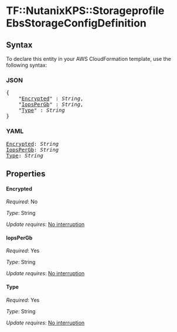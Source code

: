 # TF::NutanixKPS::Storageprofile EbsStorageConfigDefinition

## Syntax

To declare this entity in your AWS CloudFormation template, use the following syntax:

### JSON

<pre>
{
    "<a href="#encrypted" title="Encrypted">Encrypted</a>" : <i>String</i>,
    "<a href="#iopspergb" title="IopsPerGb">IopsPerGb</a>" : <i>String</i>,
    "<a href="#type" title="Type">Type</a>" : <i>String</i>
}
</pre>

### YAML

<pre>
<a href="#encrypted" title="Encrypted">Encrypted</a>: <i>String</i>
<a href="#iopspergb" title="IopsPerGb">IopsPerGb</a>: <i>String</i>
<a href="#type" title="Type">Type</a>: <i>String</i>
</pre>

## Properties

#### Encrypted

_Required_: No

_Type_: String

_Update requires_: [No interruption](https://docs.aws.amazon.com/AWSCloudFormation/latest/UserGuide/using-cfn-updating-stacks-update-behaviors.html#update-no-interrupt)

#### IopsPerGb

_Required_: Yes

_Type_: String

_Update requires_: [No interruption](https://docs.aws.amazon.com/AWSCloudFormation/latest/UserGuide/using-cfn-updating-stacks-update-behaviors.html#update-no-interrupt)

#### Type

_Required_: Yes

_Type_: String

_Update requires_: [No interruption](https://docs.aws.amazon.com/AWSCloudFormation/latest/UserGuide/using-cfn-updating-stacks-update-behaviors.html#update-no-interrupt)

